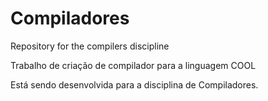 # Compiladores
Repository for the compilers discipline


Trabalho de criação de compilador para a linguagem COOL


Está sendo desenvolvida para a disciplina de Compiladores.
